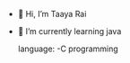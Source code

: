 - 👋 Hi, I’m Taaya Rai
- 🌱 I’m currently learning java

  language:
  -C programming


<!---
taayaGitHub1/taayaGitHub1 is a ✨ special ✨ repository because its `README.md` (this file) appears on your GitHub profile.
You can click the Preview link to take a look at your changes.
- 👀 I’m interested in 
- 💞️ I’m looking to collaborate on ...
- 📫 You can reach me through: taayaw01@gmail.com
--->
